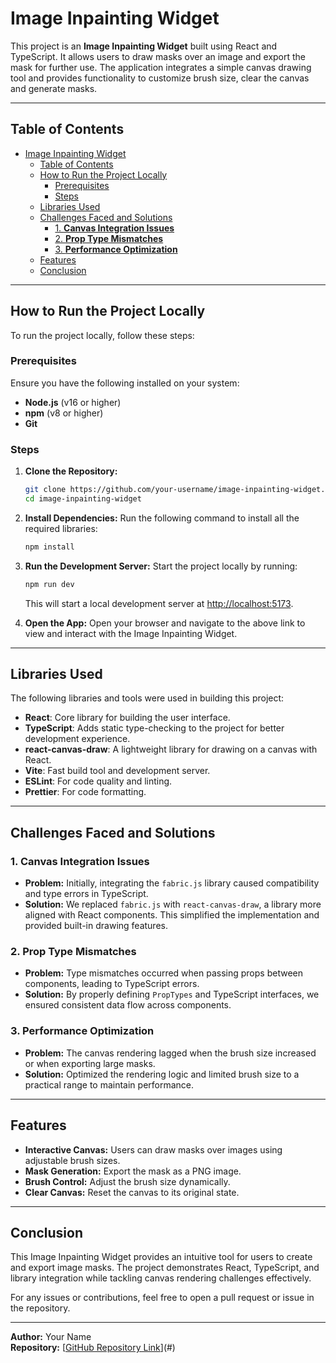 # Image Inpainting Widget

This project is an **Image Inpainting Widget** built using React and TypeScript. It allows users to draw masks over an image and export the mask for further use. The application integrates a simple canvas drawing tool and provides functionality to customize brush size, clear the canvas and generate masks.

---

## Table of Contents
- [Image Inpainting Widget](#image-inpainting-widget)
  - [Table of Contents](#table-of-contents)
  - [How to Run the Project Locally](#how-to-run-the-project-locally)
    - [Prerequisites](#prerequisites)
    - [Steps](#steps)
  - [Libraries Used](#libraries-used)
  - [Challenges Faced and Solutions](#challenges-faced-and-solutions)
    - [1. **Canvas Integration Issues**](#1-canvas-integration-issues)
    - [2. **Prop Type Mismatches**](#2-prop-type-mismatches)
    - [3. **Performance Optimization**](#3-performance-optimization)
  - [Features](#features)
  - [Conclusion](#conclusion)

---

## How to Run the Project Locally

To run the project locally, follow these steps:

### Prerequisites
Ensure you have the following installed on your system:
- **Node.js** (v16 or higher)
- **npm** (v8 or higher)
- **Git**

### Steps

1. **Clone the Repository:**
   ```bash
   git clone https://github.com/your-username/image-inpainting-widget.git
   cd image-inpainting-widget
   ```

2. **Install Dependencies:**
   Run the following command to install all the required libraries:
   ```bash
   npm install
   ```

3. **Run the Development Server:**
   Start the project locally by running:
   ```bash
   npm run dev
   ```
   This will start a local development server at [http://localhost:5173](http://localhost:5173).

4. **Open the App:**
   Open your browser and navigate to the above link to view and interact with the Image Inpainting Widget.

---

## Libraries Used

The following libraries and tools were used in building this project:

- **React**: Core library for building the user interface.
- **TypeScript**: Adds static type-checking to the project for better development experience.
- **react-canvas-draw**: A lightweight library for drawing on a canvas with React.
- **Vite**: Fast build tool and development server.
- **ESLint**: For code quality and linting.
- **Prettier**: For code formatting.

---

## Challenges Faced and Solutions

### 1. **Canvas Integration Issues**
   - **Problem:** Initially, integrating the `fabric.js` library caused compatibility and type errors in TypeScript.
   - **Solution:** We replaced `fabric.js` with `react-canvas-draw`, a library more aligned with React components. This simplified the implementation and provided built-in drawing features.

### 2. **Prop Type Mismatches**
   - **Problem:** Type mismatches occurred when passing props between components, leading to TypeScript errors.
   - **Solution:** By properly defining `PropTypes` and TypeScript interfaces, we ensured consistent data flow across components.

### 3. **Performance Optimization**
   - **Problem:** The canvas rendering lagged when the brush size increased or when exporting large masks.
   - **Solution:** Optimized the rendering logic and limited brush size to a practical range to maintain performance.

---

## Features
- **Interactive Canvas:** Users can draw masks over images using adjustable brush sizes.
- **Mask Generation:** Export the mask as a PNG image.
- **Brush Control:** Adjust the brush size dynamically.
- **Clear Canvas:** Reset the canvas to its original state.

---

## Conclusion
This Image Inpainting Widget provides an intuitive tool for users to create and export image masks. The project demonstrates React, TypeScript, and library integration while tackling canvas rendering challenges effectively.

For any issues or contributions, feel free to open a pull request or issue in the repository.

---

**Author:** Your Name  
**Repository:** [[GitHub Repository Link](https://github.com/SuhasDhawale/image-inpainting-widget)](#)

